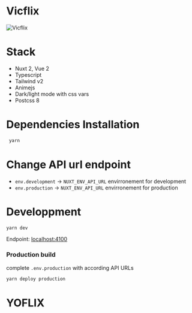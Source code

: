 # Vicflix

![Vicflix](https://github.com/victorgarciaesgi/vicflix/blob/master/media/vicflix.jpeg?raw=true)

# Stack

- Nuxt 2, Vue 2
- Typescript
- Tailwind v2
- Animejs
- Dark/light mode with css vars
- Postcss 8

# Dependencies Installation

```bash
 yarn
```

# Change API url endpoint

- `env.development` -> `NUXT_ENV_API_URL` envirronement for development
- `env.production` -> `NUXT_ENV_API_URL` envirronement for production

# Developpment

```bash
yarn dev
```

Endpoint: [localhost:4100](http://localhost:4100)

### Production build

complete `.env.production` with according API URLs

```bash
yarn deploy production
```
# YOFLIX
